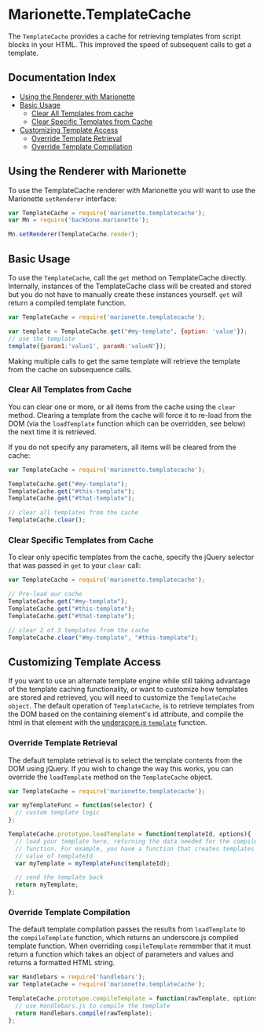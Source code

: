 # Marionette.TemplateCache

The `TemplateCache` provides a cache for retrieving templates from script blocks
in your HTML. This improved the speed of subsequent calls to get a template.

## Documentation Index

* [Using the Renderer with Marionette](#using-the-renderer-with-marionette)
* [Basic Usage](#basic-usage)
  * [Clear All Templates from cache](#clear-all-templates-from-cache)
  * [Clear Specific Templates from Cache](#clear-specific-templates-from-cache)
* [Customizing Template Access](#customizing-template-access)
  * [Override Template Retrieval](#override-template-retrieval)
  * [Override Template Compilation](#override-template-compilation)

## Using the Renderer with Marionette

To use the TemplateCache renderer with Marionette you will want to use the
Marionette `setRenderer` interface:

```javascript
var TemplateCache = require('marionette.templatecache');
var Mn = require('backbone.marionette');

Mn.setRenderer(TemplateCache.render);
```

## Basic Usage

To use the `TemplateCache`, call the `get` method on TemplateCache directly.
Internally, instances of the TemplateCache class will be created and stored
but you do not have to manually create these instances yourself. `get` will
return a compiled template function.

```javascript
var TemplateCache = require('marionette.templatecache');

var template = TemplateCache.get("#my-template", {option: 'value'});
// use the template
template({param1:'value1', paramN:'valueN'});
```

Making multiple calls to get the same template will retrieve the template from
the cache on subsequence calls.

### Clear All Templates from Cache

You can clear one or more, or all items from the cache using the `clear` method.
Clearing a template from the cache will force it to re-load from the DOM (via
the `loadTemplate` function which can be overridden, see below) the next time it
is retrieved.

If you do not specify any parameters, all items will be cleared from the cache:

```javascript
var TemplateCache = require('marionette.templatecache');

TemplateCache.get("#my-template");
TemplateCache.get("#this-template");
TemplateCache.get("#that-template");

// clear all templates from the cache
TemplateCache.clear();
```

### Clear Specific Templates from Cache

To clear only specific templates from the cache, specify the jQuery selector
that was passed in `get` to your `clear` call:

```javascript
var TemplateCache = require('marionette.templatecache');

// Pre-load our cache
TemplateCache.get("#my-template");
TemplateCache.get("#this-template");
TemplateCache.get("#that-template");

// clear 2 of 3 templates from the cache
TemplateCache.clear("#my-template", "#this-template");
```

## Customizing Template Access

If you want to use an alternate template engine while still taking advantage of
the template caching functionality, or want to customize how templates are
stored and retrieved, you will need to customize the `TemplateCache object`. The
default operation of `TemplateCache`, is to retrieve templates from the DOM
based on the containing element's id attribute, and compile the html in that
element with the [underscore.js `template`](http://underscorejs.org#template)
function.

### Override Template Retrieval

The default template retrieval is to select the template contents from the DOM
using jQuery. If you wish to change the way this works, you can override the
`loadTemplate` method on the `TemplateCache` object.

```javascript
var TemplateCache = require('marionette.templatecache');

var myTemplateFunc = function(selector) {
  // custom template logic
};

TemplateCache.prototype.loadTemplate = function(templateId, options){
  // load your template here, returning the data needed for the compileTemplate
  // function. For example, you have a function that creates templates based on the
  // value of templateId
  var myTemplate = myTemplateFunc(templateId);

  // send the template back
  return myTemplate;
};
```

### Override Template Compilation

The default template compilation passes the results from `loadTemplate` to the
`compileTemplate` function, which returns an underscore.js compiled template
function. When overriding `compileTemplate` remember that it must return a
function which takes an object of parameters and values and returns a formatted
HTML string.

```javascript
var Handlebars = require('handlebars');
var TemplateCache = require('marionette.templatecache');

TemplateCache.prototype.compileTemplate = function(rawTemplate, options) {
  // use Handlebars.js to compile the template
  return Handlebars.compile(rawTemplate);
};
```
